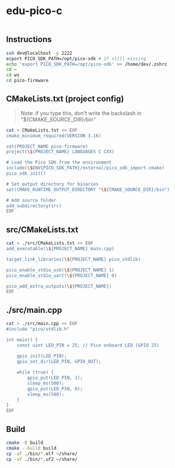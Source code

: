 # edu-pico-c

```bash
```



## Instructions

```bash
ssh dev@localhost -p 2222
ecport PICO_SDK_PATH=/opt/pico-sdk # If still missing
echo 'export PICO_SDK_PATH=/opt/pico-sdk' >> /home/dev/.zshrc
cd ~
cd ws
cd pico-firmware
```

## CMakeLists.txt (project config)

> Note: if you type this, don't write the backslash in "\${CMAKE_SOURCE_DIR}/bin"

```bash
cat > CMakeLists.txt << EOF
cmake_minimum_required(VERSION 3.16)

set(PROJECT_NAME pico-firmware)
project(\${PROJECT_NAME} LANGUAGES C CXX)

# Load the Pico SDK from the environment
include(\$ENV{PICO_SDK_PATH}/external/pico_sdk_import.cmake)
pico_sdk_init()

# Set output directory for binaries
set(CMAKE_RUNTIME_OUTPUT_DIRECTORY "\${CMAKE_SOURCE_DIR}/bin")

# Add source folder
add_subdirectory(src)
EOF
```

## src/CMakeLists.txt

```bash
cat > ./src/CMakeLists.txt << EOF
add_executable(\${PROJECT_NAME} main.cpp)

target_link_libraries(\${PROJECT_NAME} pico_stdlib)

pico_enable_stdio_usb(\${PROJECT_NAME} 1)
pico_enable_stdio_uart(\${PROJECT_NAME} 0)

pico_add_extra_outputs(\${PROJECT_NAME})
EOF
```
## ./src/main.cpp

```bash
cat > ./src/main.cpp << EOF
#include "pico/stdlib.h"

int main() {
    const uint LED_PIN = 25; // Pico onboard LED (GPIO 25)
    
    gpio_init(LED_PIN);
    gpio_set_dir(LED_PIN, GPIO_OUT);

    while (true) {
        gpio_put(LED_PIN, 1);
        sleep_ms(500);
        gpio_put(LED_PIN, 0);
        sleep_ms(500);
    }
}
EOF
```

## Build

```bash
cmake -B build
cmake --build build
cp -af ./bin/*.elf ~/share/
cp -af ./bin/*.uf2 ~/share/
```


